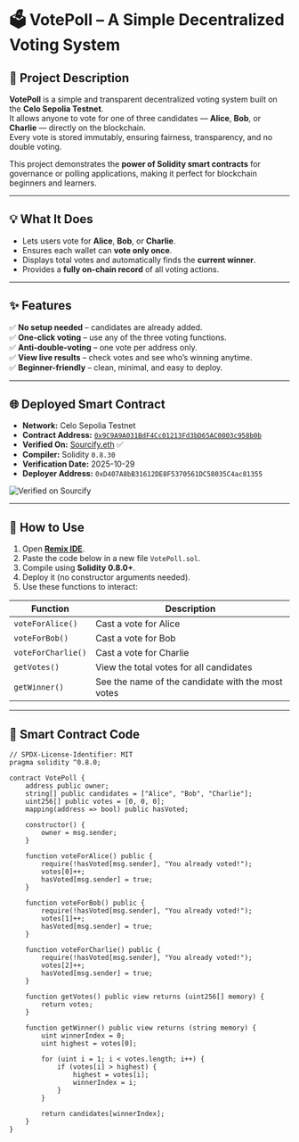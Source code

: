 # 🗳️ VotePoll – A Simple Decentralized Voting System

## 📖 Project Description

**VotePoll** is a simple and transparent decentralized voting system built on the **Celo Sepolia Testnet**.  
It allows anyone to vote for one of three candidates — **Alice**, **Bob**, or **Charlie** — directly on the blockchain.  
Every vote is stored immutably, ensuring fairness, transparency, and no double voting.

This project demonstrates the **power of Solidity smart contracts** for governance or polling applications, making it perfect for blockchain beginners and learners.

---

## 💡 What It Does

- Lets users vote for **Alice**, **Bob**, or **Charlie**.  
- Ensures each wallet can **vote only once**.  
- Displays total votes and automatically finds the **current winner**.  
- Provides a **fully on-chain record** of all voting actions.

---

## ✨ Features

✅ **No setup needed** – candidates are already added.  
✅ **One-click voting** – use any of the three voting functions.  
✅ **Anti-double-voting** – one vote per address only.  
✅ **View live results** – check votes and see who’s winning anytime.  
✅ **Beginner-friendly** – clean, minimal, and easy to deploy.

---

## 🌐 Deployed Smart Contract

- **Network:** Celo Sepolia Testnet  
- **Contract Address:** [`0x9C9A9A031BdF4Cc01213Fd3bD65AC0003c958b0b`](https://explorer.celo.org/alfajores/address/0x9C9A9A031BdF4Cc01213Fd3bD65AC0003c958b0b)  
- **Verified On:** [Sourcify.eth](https://sourcify.dev) ✅  
- **Compiler:** Solidity `0.8.30`  
- **Verification Date:** 2025-10-29  
- **Deployer Address:** `0xD407A8bB31612DE8F5370561DC58035C4ac81355`

![Verified on Sourcify](./Screenshot%202025-10-29%20141207.png)

---

## 🧠 How to Use

1. Open **[Remix IDE](https://remix.ethereum.org/)**.  
2. Paste the code below in a new file `VotePoll.sol`.  
3. Compile using **Solidity 0.8.0+**.  
4. Deploy it (no constructor arguments needed).  
5. Use these functions to interact:

| Function | Description |
|-----------|--------------|
| `voteForAlice()` | Cast a vote for Alice |
| `voteForBob()` | Cast a vote for Bob |
| `voteForCharlie()` | Cast a vote for Charlie |
| `getVotes()` | View the total votes for all candidates |
| `getWinner()` | See the name of the candidate with the most votes |

---

## 🧩 Smart Contract Code

```solidity
// SPDX-License-Identifier: MIT
pragma solidity ^0.8.0;

contract VotePoll {
    address public owner;
    string[] public candidates = ["Alice", "Bob", "Charlie"];
    uint256[] public votes = [0, 0, 0];
    mapping(address => bool) public hasVoted;

    constructor() {
        owner = msg.sender;
    }

    function voteForAlice() public {
        require(!hasVoted[msg.sender], "You already voted!");
        votes[0]++;
        hasVoted[msg.sender] = true;
    }

    function voteForBob() public {
        require(!hasVoted[msg.sender], "You already voted!");
        votes[1]++;
        hasVoted[msg.sender] = true;
    }

    function voteForCharlie() public {
        require(!hasVoted[msg.sender], "You already voted!");
        votes[2]++;
        hasVoted[msg.sender] = true;
    }

    function getVotes() public view returns (uint256[] memory) {
        return votes;
    }

    function getWinner() public view returns (string memory) {
        uint winnerIndex = 0;
        uint highest = votes[0];

        for (uint i = 1; i < votes.length; i++) {
            if (votes[i] > highest) {
                highest = votes[i];
                winnerIndex = i;
            }
        }

        return candidates[winnerIndex];
    }
}
